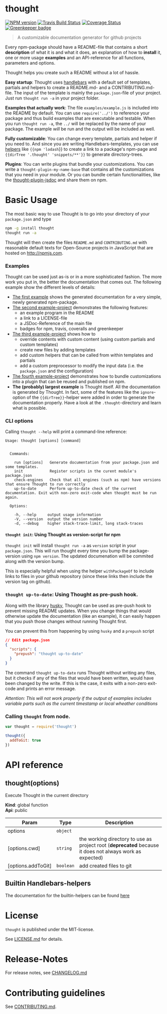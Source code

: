 # thought 

[![NPM version](https://badge.fury.io/js/thought.svg)](http://badge.fury.io/js/thought)
[![Travis Build Status](https://travis-ci.org/nknapp/thought.svg?branch=master)](https://travis-ci.org/nknapp/thought)
[![Coverage Status](https://img.shields.io/coveralls/nknapp/thought.svg)](https://coveralls.io/r/nknapp/thought)
[![Greenkeeper badge](https://badges.greenkeeper.io/nknapp/thought.svg)](https://greenkeeper.io/)

> A customizable documentation generator for github projects

Every npm-package should have a README-file that contains a short **description** of what it is and what it does, an 
explanation of how to **install** it, one or more usage **examples** and an API-reference 
for all functions, parameters and options.

Thought helps you create such a README without a lot of hassle.

**Easy startup**: Thought uses [handlebars](https://npmjs.com/package/handlebars) with a default set of templates, partials and helpers to create a
README.md- and a CONTRIBUTING.md-file. The input of the template is mainly the `package.json`-file of your project.
Just run `thought run -a` in your project folder.

**Examples that actually work**: The file `examples/example.js` is included into the README by default. You can use `require('../')` to 
reference your package and thus build examples that are executable and testable. When you run `thought run -a`, the
`../` will be replaced by the name of your package. The example *will* be run and the output will be included as well.

**Fully customizable**: You can change every template, partials and helper if you need to. And since you are writing 
Handlebars-templates, you can use [helpers](docs/helpers.md) like `{{npm 'lodash`\}}
to create a link to a package's npm-page and `{{dirTree '.thought' 'snippets/**'}}` to generate directory-trees.

**Plugins**: You can write plugins that bundle your customizations. You can write a `thought-plugin-my-name-base`
that contains all the customizations that you need in your module. Or you can bundle certain functionalities, like
the [thought-plugin-jsdoc](https://npmjs.com/package/thought-plugin-jsdoc) and share them on npm.


# Basic Usage

The most basic way to use Thought is to go into your directory of your `package.json` and type

```bash
npm -g install thought
thought run -a
```

Thought will then create the files `README.md` and `CONTRIBUTING.md` with reasonable default texts for Open-Source
projects in JavaScript that are hosted on http://npmjs.com. 

### Examples

Thought can be used just as-is or in a more sophisticated fashion. The more work you put in, the better 
the documentation that comes out. The following example show the different levels of details:

* [The first example](docs/example-project-1-simple.md) shows the generated documentation for
  a very simple, newly generated npm-package.
* [The second example-project](docs/example-project-2-example-license-jsdoc-badges.md) 
  demonstrates the following features:
  * an example program in the README
  * a link to a LICENSE-file
  * a JSDoc-Reference of the main file
  * badges for npm, travis, coveralls and greenkeeper
* [The third example-project](docs/example-project-3-templates-partials-helpers-preprocessor.md) shows how to
  * override contents with custom content (using custom partials and custom templates)
  * create new files by adding templates
  * add custom helpers that can be called from within templates and partials
  * add a custom preprocessor to modify the input data (i.e. the `package.json` and
    the configuration)
* [The fourth example-project](docs/example-project-4-writing-plugins.md) demonstrates
  how to bundle customizations into a plugin that can be reused and published on npm.
* **The (probably) largest example** is Thought itself. All the documentation is generated by Thought. 
  In fact, some of the features like the `ignore`-option of the `{{dirTree}}`-helper were added in order to
  generate the documentation properly. Have a look at the `.thought`-directory and learn what is possible.

### CLI options

Calling `thought --help` will print a command-line reference:

```
Usage: thought [options] [command]


  Commands:

    run [options]   Generate documentation from your package.json and some templates.
    init            Register scripts in the curent module's package.json
    check-engines   Check that all engines (such as npm) have versions that ensure Thought to run correctly
    up-to-date      Perform up-to-date check of the current documentation. Exit with non-zero exit-code when thought must be run again.

  Options:

    -h, --help     output usage information
    -V, --version  output the version number
    -d, --debug    higher stack-trace-limit, long stack-traces
```

#### `thought init`: Using Thought as version-script for npm

`thought init` will install `thought run -a` as `version` script in your `package.json`.
This will run thought every time you bump the package-version using `npm version`. 
The updated documenation will be commited along with the version bump.

This is especially helpful when using the helper `withPackageOf` to include links to files
in your github repository (since these links then include the version tag on github).

### `thought up-to-date`: Using Thought as pre-push hook.

Along with the library [husky](https://npmjs.com/package/husky), Thought can be used as pre-push hook to prevent missing
README updates. When you change things that would otherwise update the documentation (like an example),
it can easily happen that you push those changes without running Thought first.

You can prevent this from happening by using `husky` and a `prepush` script

```json
// Edit package.json
{
  "scripts": {
    "prepush": "thought up-to-date"
  }
}
```

The command `thought up-to-date` runs Thought without writing any files, but it checks if any of the
files that would have been written, would have been changed by the write. If this is the case, it exits with a
non-zero exit-code and prints an error message.

*Attention: This will not work properly if the output of examples includes variable parts such as the current timestamp or local wheather conditions*


### Calling `thought` from node.

```js
var thought = require('thought')

thought({
  addToGit: true
})
```





                                                 
# API reference

<a name="thought"></a>

## thought(options)
Execute Thought in the current directory

**Kind**: global function  
**Api**: public  

| Param | Type | Description |
| --- | --- | --- |
| options | <code>object</code> |  |
| [options.cwd] | <code>string</code> | the working directory to use as project root (**deprecated** because it does not always  work as expected) |
| [options.addToGit] | <code>boolean</code> | add created files to git |



## Builtin Handlebars-helpers

The documentation for the builtin-helpers can be found [here](docs/helpers.md)


# License

`thought` is published under the MIT-license.

See [LICENSE.md](LICENSE.md) for details.


# Release-Notes
 
For release notes, see [CHANGELOG.md](CHANGELOG.md)
 
# Contributing guidelines

See [CONTRIBUTING.md](CONTRIBUTING.md).
